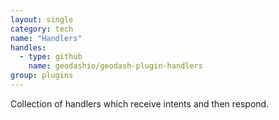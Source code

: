 ```yaml
---
layout: single
category: tech
name: "Handlers"
handles:
  - type: github
    name: geodashio/geodash-plugin-handlers
group: plugins
---
```


Collection of handlers which receive intents and then respond.
